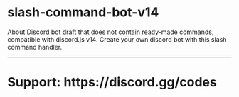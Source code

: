 # slash-command-bot-v14
About Discord bot draft that does not contain ready-made commands, compatible with discord.js v14. Create your own discord bot with this slash command handler.

<hr>
<h1>Support: https://discord.gg/codes</h1><br>
